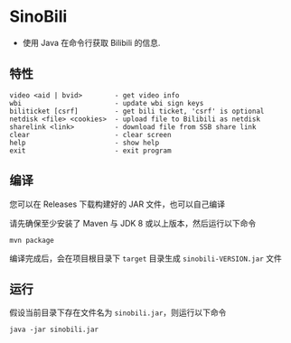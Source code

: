 # SinoBili

- 使用 Java 在命令行获取 Bilibili 的信息.

## 特性

```text
video <aid | bvid>        - get video info
wbi                       - update wbi sign keys
biliticket [csrf]         - get bili ticket, 'csrf' is optional
netdisk <file> <cookies>  - upload file to Bilibili as netdisk
sharelink <link>          - download file from SSB share link
clear                     - clear screen
help                      - show help
exit                      - exit program
```

## 编译

您可以在 Releases 下载构建好的 JAR 文件，也可以自己编译

请先确保至少安装了 Maven 与 JDK 8 或以上版本，然后运行以下命令

```shell
mvn package
```

编译完成后，会在项目根目录下 `target` 目录生成 `sinobili-VERSION.jar` 文件

## 运行

假设当前目录下存在文件名为 `sinobili.jar`，则运行以下命令

```shell
java -jar sinobili.jar
```
